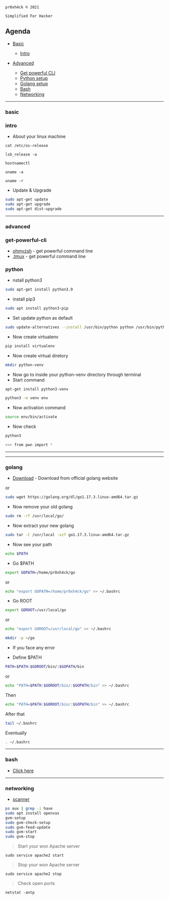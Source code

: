 ```pr0xh4ck © 2021```

```Simplified For Hacker```

## Agenda
 
 - [Basic](#basic)
   - [Intro](#intro)
  



 - [Advanced](#advanced)
   - [Get powerful CLI](#get-powerful-cli)
   - [Python setup](#python)
   - [Golang setup](#golang)
   - [Bash](#bash)
   - [Networking](#networking)







---


### basic


### intro
- About your linux machine
```
cat /etc/os-release

lsb_release -a

hostnamectl

uname -a 

uname -r 
```


- Update & Upgrade

```bash
sudo apt-get update
sudo apt-get upgrade 
sudo apt-get dist-upgrade
```










---























### advanced


### get-powerful-cli
- [ohmyzsh](https://github.com/ohmyzsh/ohmyzsh) - get powerful command line
- [.tmux](https://github.com/gpakosz/.tmux) - get powerful command line






### python


- nstall python3
```bash
sudo apt-get install python3.9
```


- install pip3
```bash
sudo apt install python3-pip
```

- Set update python as default 
```bash
sudo update-alternatives --install /usr/bin/python python /usr/bin/python3.9 10
```


- Now create virtualenv
```bash
pip install virtualenv
```

- Now create virtual diretory
```bash
mkdir python-venv
```
- Now go to inside your python-venv directory through terminal
- Start command

```bash
apt-get install python3-venv
```

```bash
python3 -m venv env
```

- Now activation command
```bash
source env/bin/activate
```

- Now check
```bash
python3 

>>> from pwn import *
```

----







----



### golang

- [Download](https://golang.org/dl/) - Download from official golang website 

or

```bash
sudo wget https://golang.org/dl/go1.17.3.linux-amd64.tar.gz
```

- Now remove your old golang
```bash
sudo rm -rf /usr/local/go/
```

- Now extract your new golang
```bash
sudo tar -C /usr/local -xzf go1.17.3.linux-amd64.tar.gz
```

- Now see your path
```bash
echo $PATH
```

- Go $PATH
```bash
export GOPATH=/home/pr0xh4ck/go
```

or

```bash
echo "export GOPATH=/home/pr0xh4ck/go" >> ~/.bashrc
```

- Go ROOT
```bash
export GOROOT=/usr/local/go
```
or

```bash
echo "export GOROOT=/usr/local/go" >> ~/.bashrc
```

```bash
mkdir -p ~/go
```


- If you face any error

- Define $PATH
```bash
PATH=$PATH:$GOROOT/bin/:$GOPATH/bin
```
or

```bash
echo "PATH=$PATH:$GOROOT/bin/:$GOPATH/bin" >> ~/.bashrc
```

Then 

```bash
echo "PATH=$PATH:$GOROOT/bin/:$GOPATH/bin" >> ~/.bashrc
```
After that 

```bash
tail ~/.bashrc
```
Eventually

```bash
. ~/.bashrc
```







----
### bash

- [Click here](https://github.com/pr0xh4ck/linux/blob/main/Bash.md)








-----
### networking

- [scanner](https://stafwag.github.io/blog/blog/2021/02/28/howto-install-opevas-on-kali/)
```bash
ps aux | grep -i have
sudo apt install openvas
gvm-setup 
sudo gvm-check-setup
sudo gvm-feed-update
sudo gvm-start
sudo gvm-stop
```


> Start your won Apache server 
```
sudo service apache2 start
```


> Stop your won Apache server
```
sudo service apache2 stop
```


> Check open ports
```
netstat -antp
```







